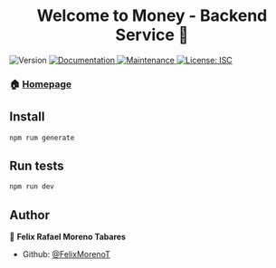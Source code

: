 <h1 align="center">Welcome to Money - Backend Service 👋</h1>
<p>
  <img alt="Version" src="https://img.shields.io/badge/version-1.0.0-blue.svg?cacheSeconds=2592000" />
  <a href="https://github.com/FelixMorenoT/Money#readme" target="_blank">
    <img alt="Documentation" src="https://img.shields.io/badge/documentation-yes-brightgreen.svg" />
  </a>
  <a href="https://github.com/FelixMorenoT/Money/graphs/commit-activity" target="_blank">
    <img alt="Maintenance" src="https://img.shields.io/badge/Maintained%3F-yes-green.svg" />
  </a>
  <a href="#" target="_blank">
    <img alt="License: ISC" src="https://img.shields.io/github/license/FelixMorenoT/Money - Backend Service" />
  </a>
</p>

### 🏠 [Homepage](https://github.com/FelixMorenoT/Money#readme)

## Install

```sh
npm rum generate
```

## Run tests

```sh
npm run dev
```

## Author

👤 **Felix Rafael Moreno Tabares**

* Github: [@FelixMorenoT](https://github.com/FelixMorenoT)

